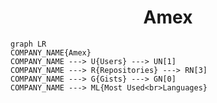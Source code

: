 <h1 align="center">Amex</h1>

```mermaid
graph LR
COMPANY_NAME{Amex}
COMPANY_NAME ---> U{Users} ---> UN[1]
COMPANY_NAME ---> R{Repositories} ---> RN[3]
COMPANY_NAME ---> G{Gists} ---> GN[0]
COMPANY_NAME ---> ML{Most Used<br>Languages}
```
